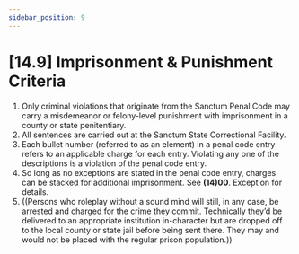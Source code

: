 ```yaml
---
sidebar_position: 9
---
```

# [14.9] Imprisonment & Punishment Criteria

1. Only criminal violations that originate from the Sanctum Penal Code may carry a misdemeanor or felony-level punishment with imprisonment in a county or state penitentiary.
2. All sentences are carried out at the Sanctum State Correctional Facility.
3. Each bullet number (referred to as an element) in a penal code entry refers to an applicable charge for each entry. Violating any one of the descriptions is a violation of the penal code entry.
4. So long as no exceptions are stated in the penal code entry, charges can be stacked for additional imprisonment. See **(14)00**. Exception for details.
5. ((Persons who roleplay without a sound mind will still, in any case, be arrested and charged for the crime they commit. Technically they’d be delivered to an appropriate institution in-character but are dropped off to the local county or state jail before being sent there. They may and would not be placed with the regular prison population.))


